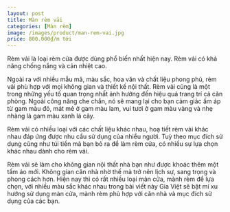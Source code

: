 ```yaml
---
layout: post
title: Màn rèm vải
categories: [Màn rèm]
image: /images/product/man-rem-vai.jpg
price: 800.000₫/m tới
---
```


Rèm vải là loại rèm cửa được dùng phổ biến nhất hiện nay. Rèm vải có khả năng chống nắng và cản nhiệt cao. 

Ngoài ra với nhiều mẫu mã, màu sắc, hoa văn và chất liệu phong phú, rèm vải phù hợp với mọi không gian và thiết kế nội thất. Rèm vải cũng là một trong những yếu tố quan trọng nhất ảnh hưởng đến hiệu quả trang trí cả căn phòng. Ngoài công năng che chắn, nó sẽ mang lại cho bạn cảm giác ấm áp từ gam màu đỏ, mát mẻ ở gam màu lam, vui tươi ở gam màu vàng và nhẹ nhàng là gam màu xanh lá cây.

Rèm vải có nhiều loại với các chất liệu khác nhau, hoạ tiết rèm vải khác nhau đáp ứng được nhu cầu sử dụng của nhiều người. Tuỳ theo mục đích sử dụng cũng như túi tiền mà bạn bỏ ra để làm rèm cửa, có nhiều sự lựa chọn khác nhau dành cho rèm vải.

Rèm vải sẽ làm cho không gian nội thất nhà bạn như được khoác thêm một tấm áo mới. Không gian căn nhà nhờ thế mà trở nên lịch sự, sang trọng và phong cách hơn. Hiện nay thì có rất nhiều loại màn cửa, mành rèm để lựa chọn, với nhiều màu sắc khác nhau trong bài viết này Gia Việt sẽ bật mí xu hướng sử dụng màn cửa, mành rèm phù hợp với căn nhà và mục đích sử dụng của các bạn.